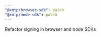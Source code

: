 ```yaml
---
"@xmtp/browser-sdk": patch
"@xmtp/node-sdk": patch
---
```


Refactor signing in browser and node SDKs
